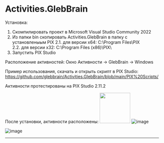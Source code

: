 # Activities.GlebBrain

Установка:
1. Скомпилировать проект в Microsoft Visual Studio Community 2022
2. Из папки bin скопировать Activities.GlebBrain в папку с установленыым PIX 
    2.1. для версии x64: C:\Program Files\PIX\
    2.2. для версии x32: C:\Program Files (x86)\PIX\
3. Запустить PIX Studio

Расположение активностей: 
Окно Активности -> GlebBrain -> Windows

Пример использования, скачать и открыть скрипт в PIX Studio:
https://github.com/glebbrain/Activities.GlebBrain/blob/main/PIX%20Scripts/

Активности протестированы на PIX Studio 2.11.2

После установки, активности расположены:
<img src="https://user-images.githubusercontent.com/4953847/204280723-04003369-fbb4-47ea-aac6-745b2ae22fc9.png" width="100">
![image](https://user-images.githubusercontent.com/4953847/204280723-04003369-fbb4-47ea-aac6-745b2ae22fc9.png)

![image](https://user-images.githubusercontent.com/4953847/204280944-3b1b3a27-3cb3-499c-ab8f-600c9317408b.png)

--------

